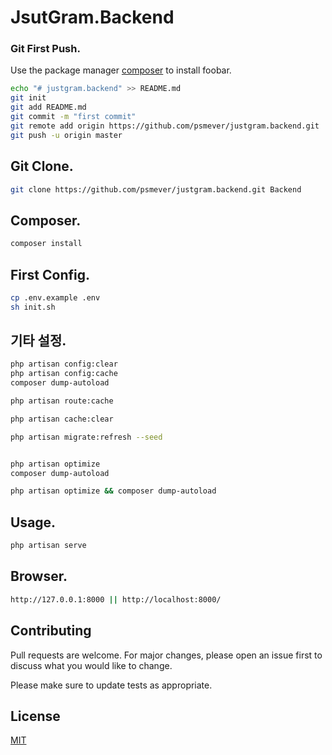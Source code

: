 # JsutGram.Backend

### Git First Push.

Use the package manager [composer](https://getcomposer.org/) to install foobar.

```bash
echo "# justgram.backend" >> README.md
git init
git add README.md
git commit -m "first commit"
git remote add origin https://github.com/psmever/justgram.backend.git
git push -u origin master
```

## Git Clone.

```bash
git clone https://github.com/psmever/justgram.backend.git Backend
```

## Composer.
```bash
composer install

```

## First Config.
```bash
cp .env.example .env
sh init.sh

```


## 기타 설정.
```bash
php artisan config:clear
php artisan config:cache
composer dump-autoload

php artisan route:cache

php artisan cache:clear

php artisan migrate:refresh --seed


php artisan optimize
composer dump-autoload

php artisan optimize && composer dump-autoload

```

## Usage.

```bash
php artisan serve
```

## Browser.
```bash
http://127.0.0.1:8000 || http://localhost:8000/
```

## Contributing
Pull requests are welcome. For major changes, please open an issue first to discuss what you would like to change.

Please make sure to update tests as appropriate.

## License
[MIT](https://choosealicense.com/licenses/mit/)
